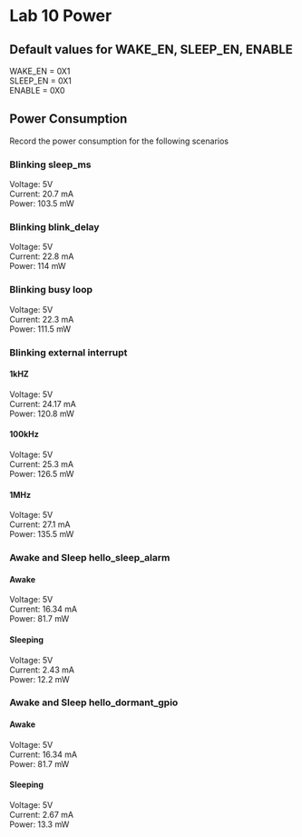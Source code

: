 # Lab 10 Power

## Default values for WAKE_EN, SLEEP_EN, ENABLE
WAKE_EN = 0X1 <br>
SLEEP_EN = 0X1 <br>
ENABLE = 0X0 <br>

## Power Consumption
Record the power consumption for the following scenarios

### Blinking sleep_ms
Voltage: 5V <br>
Current: 20.7 mA <br>
Power: 103.5 mW <br>

### Blinking blink_delay
Voltage: 5V <br>
Current: 22.8 mA<br>
Power: 114 mW <br>

### Blinking busy loop 
Voltage: 5V <br>
Current: 22.3 mA <br>
Power: 111.5 mW <br>

### Blinking external interrupt

#### 1kHZ
Voltage: 5V <br>
Current: 24.17 mA<br>
Power: 120.8 mW <br>

#### 100kHz
Voltage: 5V <br>
Current: 25.3 mA <br>
Power: 126.5 mW <br>

#### 1MHz
Voltage: 5V <br>
Current: 27.1 mA <br>
Power: 135.5 mW <br>

### Awake and Sleep hello_sleep_alarm
#### Awake
Voltage: 5V <br>
Current: 16.34 mA <br>
Power: 81.7 mW <br>

#### Sleeping
Voltage: 5V <br>
Current: 2.43 mA <br>
Power: 12.2 mW <br>

### Awake and Sleep hello_dormant_gpio
#### Awake
Voltage: 5V <br>
Current: 16.34 mA <br>
Power: 81.7 mW <br>

#### Sleeping
Voltage: 5V <br>
Current: 2.67 mA <br>
Power: 13.3 mW <br>
